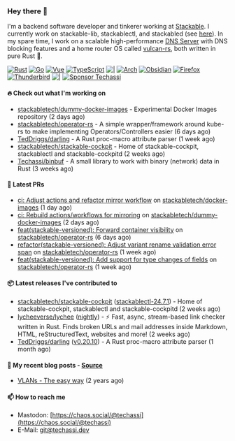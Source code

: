 ### Hey there 👋

I'm a backend software developer and tinkerer working at [Stackable][stackable]. I currently work on
stackable-lib, stackablectl, and stackabled (see [here][stackable-work]). In my spare time, I work on
a scalable high-performance [DNS Server][portal] with DNS blocking features and a home router OS
called [vulcan-rs][vulcan], both written in pure Rust 🦀.

[stackable-work]: https://github.com/stackabletech/stackable
[stackable]: https://github.com/stackabletech
[portal]: https://github.com/portal-rs/portal
[vulcan]: https://github.com/vulcan-rs

[![Rust](https://img.shields.io/badge/-Rust-141414?style=flat&logo=rust&logoColor=%23f97f39)](https://www.rust-lang.org/)
[![Go](https://img.shields.io/badge/-Go-141414?style=flat&logo=go&logoColor=%23f97f39)](https://go.dev/)
[![Vue](https://img.shields.io/badge/-Vue-141414?style=flat&logo=vuedotjs&logoColor=%23f97f39)](https://vuejs.org/)
[![TypeScript](https://img.shields.io/badge/-TypeScript-141414?style=flat&logo=typescript&logoColor=%23f97f39)](https://www.typescriptlang.org/)
![|](https://img.shields.io/badge/-%7C-141414?style=flat&logoColor=%23f97f39)
[![Arch](https://img.shields.io/badge/-Arch-141414?style=flat&logo=archlinux&logoColor=%23f97f39)](https://archlinux.org/)
[![Obsidian](https://img.shields.io/badge/-Obsidian-141414?style=flat&logo=obsidian&logoColor=%23f97f39)](https://obsidian.md/)
[![Firefox](https://img.shields.io/badge/-Firefox-141414?style=flat&logo=firefox&logoColor=%23f97f39)](https://www.mozilla.org/en-US/firefox/new/)
[![Thunderbird](https://img.shields.io/badge/-Thunderbird-141414?style=flat&logo=thunderbird&logoColor=%23f97f39)](https://www.thunderbird.net/en-US/)
![|](https://img.shields.io/badge/-%7C-141414?style=flat&logoColor=%23f97f39)
[![Sponsor Techassi](https://img.shields.io/badge/-Sponsor-141414?style=flat&logo=github&logoColor=%23f97f39)](https://github.com/sponsors/Techassi)

#### 🔥 Check out what I'm working on


- [stackabletech/dummy-docker-images](https://github.com/stackabletech/dummy-docker-images) - Experimental Docker Images repository (2 days ago)
- [stackabletech/operator-rs](https://github.com/stackabletech/operator-rs) - A simple wrapper/framework around kube-rs to make implementing Operators/Controllers easier (6 days ago)
- [TedDriggs/darling](https://github.com/TedDriggs/darling) - A Rust proc-macro attribute parser (1 week ago)
- [stackabletech/stackable-cockpit](https://github.com/stackabletech/stackable-cockpit) - Home of stackable-cockpit, stackablectl and stackable-cockpitd (2 weeks ago)
- [Techassi/binbuf](https://github.com/Techassi/binbuf) - A small library to work with binary (network) data in Rust (3 weeks ago)

#### 🧪 Latest PRs


- [ci: Adjust actions and refactor mirror workflow](https://github.com/stackabletech/docker-images/pull/819) on [stackabletech/docker-images](https://github.com/stackabletech/docker-images) (1 day ago)
- [ci: Rebuild actions/workflows for mirroring](https://github.com/stackabletech/dummy-docker-images/pull/1) on [stackabletech/dummy-docker-images](https://github.com/stackabletech/dummy-docker-images) (2 days ago)
- [feat(stackable-versioned): Forward container visibility](https://github.com/stackabletech/operator-rs/pull/850) on [stackabletech/operator-rs](https://github.com/stackabletech/operator-rs) (6 days ago)
- [refactor(stackable-versioned): Adjust variant rename validation error span](https://github.com/stackabletech/operator-rs/pull/848) on [stackabletech/operator-rs](https://github.com/stackabletech/operator-rs) (1 week ago)
- [feat(stackable-versioned): Add support for type changes of fields](https://github.com/stackabletech/operator-rs/pull/844) on [stackabletech/operator-rs](https://github.com/stackabletech/operator-rs) (1 week ago)

#### 📦 Latest releases I've contributed to


- [stackabletech/stackable-cockpit](https://github.com/stackabletech/stackable-cockpit/releases/tag/stackablectl-24.7.1) ([stackablectl-24.7.1](https://github.com/stackabletech/stackable-cockpit/releases/tag/stackablectl-24.7.1)) - Home of stackable-cockpit, stackablectl and stackable-cockpitd (2 weeks ago)
- [lycheeverse/lychee](https://github.com/lycheeverse/lychee/releases/tag/nightly) ([nightly](https://github.com/lycheeverse/lychee/releases/tag/nightly)) - ⚡ Fast, async, stream-based link checker written in Rust. Finds broken URLs and mail addresses inside Markdown, HTML, reStructuredText, websites and more! (2 weeks ago)
- [TedDriggs/darling](https://github.com/TedDriggs/darling/releases/tag/v0.20.10) ([v0.20.10](https://github.com/TedDriggs/darling/releases/tag/v0.20.10)) - A Rust proc-macro attribute parser (1 month ago)

#### 📜 My recent blog posts - [Source](https://github.com/Techassi/page)


- [VLANs - The easy way](https://techassi.dev/posts/vlans-the-easy-way/) (2 years ago)

#### 📫 How to reach me

- Mastodon: [https://chaos.social/@techassi](https://chaos.social/@techassi)
- E-Mail: git@techassi.dev

